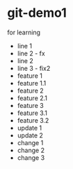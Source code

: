# git-demo1
for learning
- line 1
- line 2 - fx
- line 2 
- line 3 - fix2
- feature 1
- feature 1.1
- feature 2
- feature 2.1
- feature 3
- feature 3.1
- feature 3.2
 - update 1
 - update 2
 - change 1
 - change 2
 - change 3

